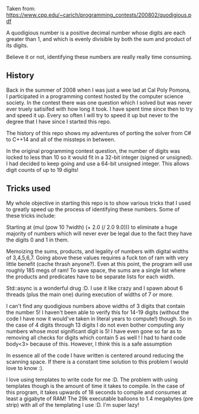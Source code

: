 Taken from: https://www.cpp.edu/~carich/programming_contests/200802/quodigious.pdf

A quodigious number is a positive decimal number whose digits are each greater
than 1, and which is evenly divisible by both the sum and product of its
digits.

Believe it or not, identifying these numbers are really really time consuming.


History
-------
Back in the summer of 2008 when I was just a wee lad at Cal Poly Pomona, I
participated in a programming contest hosted by the computer science society.
In the contest there was one question which I solved but was never ever truely
satisifed with how long it took. I have spent time since then to try and speed
it up. Every so often I will try to speed it up but never to the degree that I
have since I started this repo.

The history of this repo shows my adventures of porting the solver from C# to
C++14 and all of the missteps in between.

In the original programming contest question, the number of digits was locked
to less than 10 so it would fit in a 32-bit integer (signed or unsigned). I had
decided to keep going and use a 64-bit unsigned integer. This allows digit
counts of up to 19 digits! 


Tricks used
-----------
My whole objective in starting this repo is to show various tricks that I used
to greatly speed up the process of identifying these numbers. Some of these
tricks include:

Starting at (mul (pow 10 ?width) (+ 2.0 (/ 2.0 9.0))) to eliminate a huge
majority of numbers which will never ever be legal due to the fact they have
the digits 0 and 1 in them.

Memoizing the sums, products, and legality of numbers with digital widths of
3,4,5,6,7. Going above these values requires a fuck ton of ram with very little
benefit (cache thrash anyone?). Even at this point, the program will use
roughly 185 megs of ram! To save space, the sums are a single list where the
products and predicates have to be separate lists for each width.

Std::async is a wonderful drug :D. I use it like crazy and I spawn about 6
threads (plus the main one) during execution of widths of 7 or more. 


I can't find any quodigious numbers above widths of 3 digits that contain the
number 5! I haven't been able to verify this for 14-19 digits (without the
code I have now it would've taken in literal years to compute!) though. So in
the case of 4 digits through 13 digits I do not even bother computing any
numbers whose most significant digit is 5! I have even gone so far as to
removing all checks for digits which contain 5 as well ! I had to hard code
body<3> because of this. However, I think this is a safe assumption


In essence all of the code I have written is centered around reducing the
scanning space. If there is a constant time solution to this problem I would
love to know :).

I love using templates to write code for me :D. The problem with using
templates though is the amount of time it takes to compile. In the case of this
program, it takes upwards of 18 seconds to compile and consumes at least a
gigabyte of RAM! The 29k executable balloons to 1.4 megabytes (pre strip) with
all of the templating I use :D. I'm super lazy!

